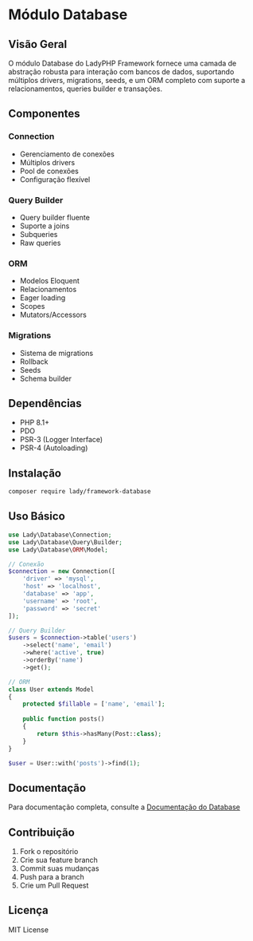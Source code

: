 # Módulo Database

## Visão Geral
O módulo Database do LadyPHP Framework fornece uma camada de abstração robusta para interação com bancos de dados, suportando múltiplos drivers, migrations, seeds, e um ORM completo com suporte a relacionamentos, queries builder e transações.

## Componentes

### Connection
- Gerenciamento de conexões
- Múltiplos drivers
- Pool de conexões
- Configuração flexível

### Query Builder
- Query builder fluente
- Suporte a joins
- Subqueries
- Raw queries

### ORM
- Modelos Eloquent
- Relacionamentos
- Eager loading
- Scopes
- Mutators/Accessors

### Migrations
- Sistema de migrations
- Rollback
- Seeds
- Schema builder

## Dependências
- PHP 8.1+
- PDO
- PSR-3 (Logger Interface)
- PSR-4 (Autoloading)

## Instalação
```bash
composer require lady/framework-database
```

## Uso Básico
```php
use Lady\Database\Connection;
use Lady\Database\Query\Builder;
use Lady\Database\ORM\Model;

// Conexão
$connection = new Connection([
    'driver' => 'mysql',
    'host' => 'localhost',
    'database' => 'app',
    'username' => 'root',
    'password' => 'secret'
]);

// Query Builder
$users = $connection->table('users')
    ->select('name', 'email')
    ->where('active', true)
    ->orderBy('name')
    ->get();

// ORM
class User extends Model
{
    protected $fillable = ['name', 'email'];
    
    public function posts()
    {
        return $this->hasMany(Post::class);
    }
}

$user = User::with('posts')->find(1);
```

## Documentação
Para documentação completa, consulte a [Documentação do Database](docs/database.md)

## Contribuição
1. Fork o repositório
2. Crie sua feature branch
3. Commit suas mudanças
4. Push para a branch
5. Crie um Pull Request

## Licença
MIT License 